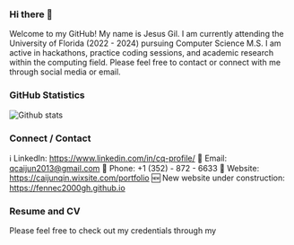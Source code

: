 ### Hi there 👋

Welcome to my GitHub! My name is Jesus Gil. I am currently attending the University of Florida (2022 - 2024) pursuing Computer Science M.S. I am active in hackathons, practice coding sessions, and academic research within the computing field. Please feel free to contact or connect with me through social media or email.

### GitHub Statistics
![Github stats](https://github-readme-stats.vercel.app/api?username=yourusername&theme=highcontrast&show_icons=true&count_private=true)

### Connect / Contact
ℹ️ LinkedIn: https://www.linkedin.com/in/cq-profile/
📧 Email: qcaijun2013@gmail.com
📱 Phone: +1 (352) - 872 - 6633
📃 Website: https://caijunqin.wixsite.com/portfolio
🆕 New website under construction: https://fennec2000gh.github.io

### Resume and CV
Please feel free to check out my credentials through my
